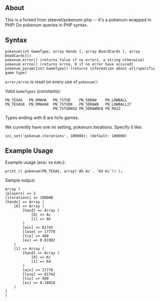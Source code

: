 ## About

This is a forked from steevel/pokenum-php -- it's a pokenum wrapped in PHP! Do pokenum queries in PHP syntax. 

## Syntax 

    pokenum(int GameType, array Hands [, array BoardCards [, array DeadCards]])
    pokenum_error() (returns false if no errors, a string otherwise)
    pokenum_errno() (returns errno, 0 if no error have occured)
    pokenum_param([int GameType]) (returns information about all/specific game type)

`error/errno` is reset on every use of `pokenum()`


Valid `GameTypes` (constants):

    PN_TEXAS   PN_OMAHA   PN_7STUD    PN_5DRAW    PN_LOWBALL
    PN_TEXAS8  PN_OMAHA8  PN_7STUD8   PN_5DRAW8   PN_LOWBALL27
                          PN_7STUDNSQ PN_5DRAWNSQ PN_RAZZ

Types ending with 8 are hi/lo games.

We currently have one ini setting, pokenum.iterations.
Specify it like: 

    ini_set('pokenum.iterations', 100000); (default: 100000)


## Example Usage

Example usage (`AhAc` vs `KdKc`):

    print_r( pokenum(PN_TEXAS, array('Ah Ac', 'Kd Kc')) );
    
Sample output:

    Array (
	[players] => 2
	[iterations] => 100000
	[hands] => Array (
		[0] => Array (
			[hand] => Array (
				[0] => Ac
				[1] => Ah
			)
			[win] => 81742
			[lose] => 17778
			[tie] => 480
			[ev] => 0.81982
		)
		[1] => Array (
			[hand] => Array (
				[0] => Kc
				[1] => Kd
			)
			[win] => 17778
			[lose] => 81742
			[tie] => 480
			[ev] => 0.18018
		)
	)
    )
